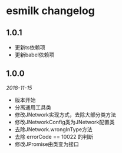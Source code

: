 # esmilk changelog

## 1.0.1
 * 更新ts依赖项
 * 更新babel依赖项

## 1.0.0
*2018-11-15*
 
 * 版本开始
 * 分离通用工具类
 * 修改JNetwork实现方式，去除大部分类方法
 * 修改JNetworkConfig类为JNetwork配置类
 * 去除JNetwork.wrongInType方法
 * 去除 errorCode == 10022 的判断
 * 修改JPromise由类变为接口